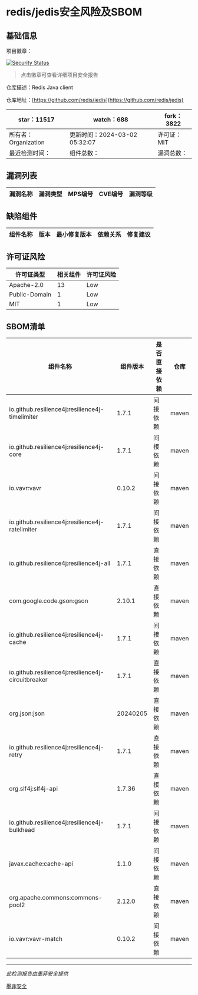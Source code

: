 # redis/jedis安全风险及SBOM

## 基础信息

项目徽章：

[![Security Status](https://www.murphysec.com/platform3/v31/badge/1763993502524731392.svg)](https://www.murphysec.com/console/report/1696222858542739456/1763993502524731392)

> 点击徽章可查看详细项目安全报告

仓库描述：Redis Java client

仓库地址：[https://github.com/redis/jedis](https://github.com/redis/jedis)

| star：11517 | watch：688 | fork：3822 |
| ----------- | -------------- | ------------ |
| 所有者：Organization | 更新时间：2024-03-02 05:32:07 | 许可证：MIT |
| 最近检测时间： | 组件总数： | 漏洞总数： |




## 漏洞列表

| 漏洞名称 | 漏洞类型 | MPS编号 | CVE编号 | 漏洞等级 |
| ------- | ------ | ------- | ------ | ----- |





## 缺陷组件

| 组件名称 | 版本 | 最小修复版本 | 依赖关系 | 修复建议 |
| -------- | ---- | ------------ | -------- | -------- |





## 许可证风险

| 许可证类型 | 相关组件 | 许可证风险 |
| ---------- | -------- | ---------- |
|Apache-2.0|13|Low|
|Public-Domain|1|Low|
|MIT|1|Low|




## SBOM清单

| 组件名称 | 组件版本 | 是否直接依赖 | 仓库 |
| -------- | -------- | ------------ | ---- |
|io.github.resilience4j:resilience4j-timelimiter|1.7.1|间接依赖|maven|
|io.github.resilience4j:resilience4j-core|1.7.1|间接依赖|maven|
|io.vavr:vavr|0.10.2|间接依赖|maven|
|io.github.resilience4j:resilience4j-ratelimiter|1.7.1|间接依赖|maven|
|io.github.resilience4j:resilience4j-all|1.7.1|直接依赖|maven|
|com.google.code.gson:gson|2.10.1|直接依赖|maven|
|io.github.resilience4j:resilience4j-cache|1.7.1|间接依赖|maven|
|io.github.resilience4j:resilience4j-circuitbreaker|1.7.1|直接依赖|maven|
|org.json:json|20240205|直接依赖|maven|
|io.github.resilience4j:resilience4j-retry|1.7.1|直接依赖|maven|
|org.slf4j:slf4j-api|1.7.36|直接依赖|maven|
|io.github.resilience4j:resilience4j-bulkhead|1.7.1|间接依赖|maven|
|javax.cache:cache-api|1.1.0|间接依赖|maven|
|org.apache.commons:commons-pool2|2.12.0|直接依赖|maven|
|io.vavr:vavr-match|0.10.2|间接依赖|maven|


------

*此检测报告由墨菲安全提供*

[墨菲安全](www.murphysec.com)